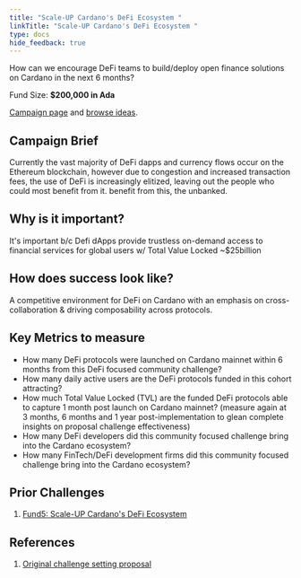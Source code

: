 ```yaml
---
title: "Scale-UP Cardano's DeFi Ecosystem "
linkTitle: "Scale-UP Cardano's DeFi Ecosystem "
type: docs
hide_feedback: true
---
```

How can we encourage DeFi teams to build/deploy open finance solutions on Cardano in the next 6 months?

Fund Size: **$200,000 in Ada**

[Campaign page](https://cardano.ideascale.com/a/campaign-home/26109) and [browse ideas](https://cardano.ideascale.com/a/ideas/top/campaign-filter/byids/campaigns/26109/stage/unspecified).

## Campaign Brief

Currently the vast majority of DeFi dapps and currency flows occur on the Ethereum blockchain, however due to congestion and increased transaction fees, the use of DeFi is increasingly elitized, leaving out the people who could most benefit from it. benefit from this, the unbanked.

## Why is it important?

It's important b/c Defi dApps provide trustless on-demand access to financial services for global users w/ Total Value Locked ~$25billion

## How does success look like?

A competitive environment for DeFi on Cardano with an emphasis on cross-collaboration & driving composability across protocols.

## Key Metrics to measure

- How many DeFi protocols were launched on Cardano mainnet within 6 months from this DeFi focused community challenge?
- How many daily active users are the DeFi protocols funded in this cohort attracting?
- How much Total Value Locked (TVL) are the funded DeFi protocols able to capture 1 month post launch on Cardano mainnet? (measure again at 3 months, 6 months and 1 year post-implementation to glean complete insights on proposal challenge effectiveness)
- How many DeFi developers did this community focused challenge bring into the Cardano ecosystem?
- How many FinTech/DeFi development firms did this community focused challenge bring into the Cardano ecosystem?

## Prior Challenges

1. [Fund5: Scale-UP Cardano's DeFi Ecosystem](https://cardano.ideascale.com/a/campaign-home/25948)

## References

1. [Original challenge setting proposal](https://cardano.ideascale.com/a/dtd/Scale-UP-Cardano-s-DeFi-Ecosystem/333399-48088)